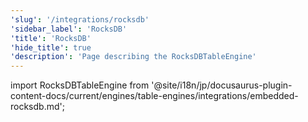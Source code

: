 ```yaml
---
'slug': '/integrations/rocksdb'
'sidebar_label': 'RocksDB'
'title': 'RocksDB'
'hide_title': true
'description': 'Page describing the RocksDBTableEngine'
---
```


import RocksDBTableEngine from '@site/i18n/jp/docusaurus-plugin-content-docs/current/engines/table-engines/integrations/embedded-rocksdb.md';

<RocksDBTableEngine/>
